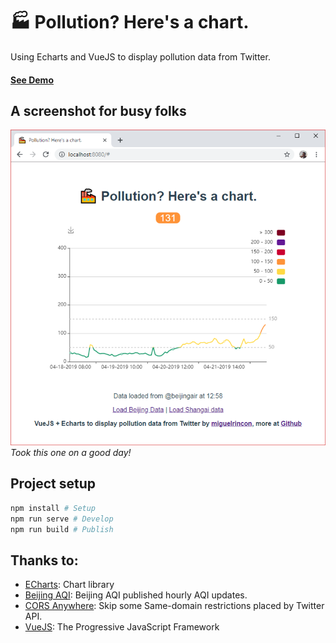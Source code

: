 # 🏭 Pollution? Here's a chart.

Using Echarts and VueJS to display pollution data from Twitter.

#### [See Demo](https://miguelrincon.github.io/pages/pollution-chart/index.html)

## A screenshot for busy folks
![Sample](./doc/chart.png)
*Took this one on a good day!*

## Project setup
```sh
npm install # Setup
npm run serve # Develop
npm run build # Publish
```

## Thanks to:
- [ECharts](https://ecomfe.github.io/echarts-doc/public/en/index.html): Chart library
- [Beijing  AQI](https://twitter.com/beijingair): Beijing AQI published hourly AQI updates.
- [CORS Anywhere](https://cors-anywhere.herokuapp.com/): Skip some Same-domain restrictions placed by Twitter API.
- [VueJS](https://vuejs.org/): The Progressive
JavaScript Framework
